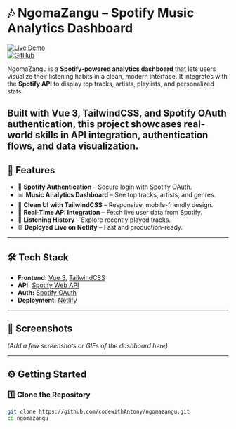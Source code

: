 # 🎶 NgomaZangu – Spotify Music Analytics Dashboard  

[![Live Demo](https://img.shields.io/badge/Demo-Live-green?style=flat&logo=netlify)](https://ngomazangu.netlify.app)  
[![GitHub](https://img.shields.io/badge/Repo-codewithAntony/ngomazangu-blue?style=flat&logo=github)](https://github.com/codewithAntony/ngomazangu)  

NgomaZangu is a **Spotify-powered analytics dashboard** that lets users visualize their listening habits in a clean, modern interface. It integrates with the **Spotify API** to display top tracks, artists, playlists, and personalized stats.  

Built with **Vue 3**, **TailwindCSS**, and **Spotify OAuth authentication**, this project showcases real-world skills in API integration, authentication flows, and data visualization.
---

## 🚀 Features  

- 🔑 **Spotify Authentication** – Secure login with Spotify OAuth.  
- 📊 **Music Analytics Dashboard** – See top tracks, artists, and genres.  
- 🎨 **Clean UI with TailwindCSS** – Responsive, mobile-friendly design.  
- 🔄 **Real-Time API Integration** – Fetch live user data from Spotify.  
- 📅 **Listening History** – Explore recently played tracks.  
- 🌐 **Deployed Live on Netlify** – Fast and production-ready.  

---

## 🛠️ Tech Stack  

- **Frontend:** [Vue 3](https://vuejs.org/), [TailwindCSS](https://tailwindcss.com/)  
- **API:** [Spotify Web API](https://developer.spotify.com/documentation/web-api/)  
- **Auth:** [Spotify OAuth](https://developer.spotify.com/documentation/general/guides/authorization/)  
- **Deployment:** [Netlify](https://www.netlify.com/)  

---

## 📸 Screenshots  

*(Add a few screenshots or GIFs of the dashboard here)*  

---

## ⚙️ Getting Started  

### 1️⃣ Clone the Repository  
```bash
git clone https://github.com/codewithAntony/ngomazangu.git
cd ngomazangu
